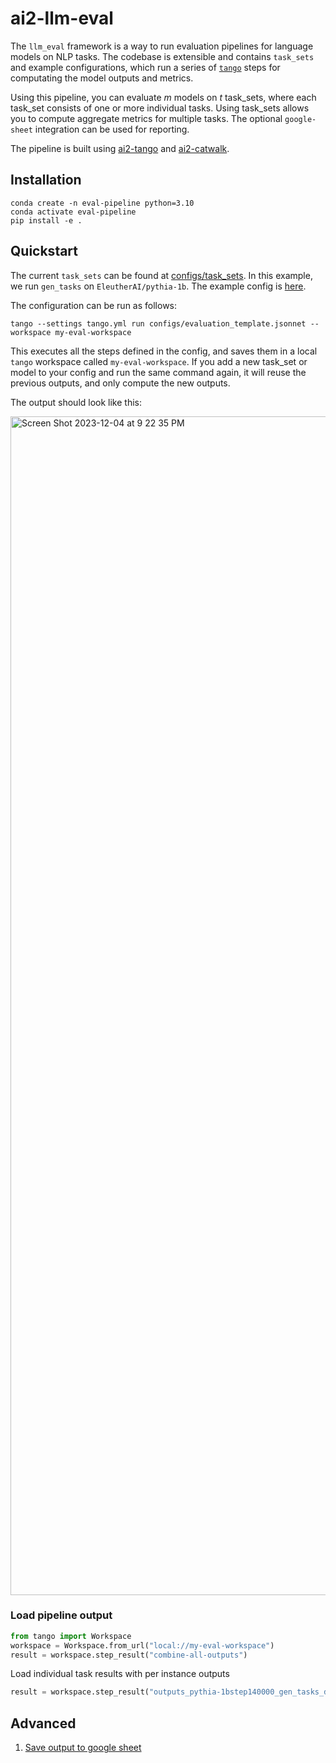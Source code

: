 
# ai2-llm-eval

The `llm_eval` framework is a way to run evaluation pipelines for language models on NLP tasks. 
The codebase is extensible and contains `task_sets` and example configurations, which run a series
of [`tango`](https://github.com/allenai/tango) steps for computating the model outputs and metrics.


Using this pipeline, you can evaluate _m_ models on _t_ task_sets, where each task_set consists of one or more individual tasks.
Using task_sets allows you to compute aggregate metrics for multiple tasks. The optional `google-sheet` integration can be used
for reporting.

The pipeline is built using [ai2-tango](https://github.com/allenai/tango) and [ai2-catwalk](https://github.com/allenai/catwalk).

## Installation

```commandline
conda create -n eval-pipeline python=3.10
conda activate eval-pipeline
pip install -e .
```

## Quickstart

The current `task_sets` can be found at [configs/task_sets](configs/task_sets). In this example, we run `gen_tasks` on `EleutherAI/pythia-1b`. The example config is [here](configs/example_config.jsonnet).

The configuration can be run as follows:

```commandline
tango --settings tango.yml run configs/evaluation_template.jsonnet --workspace my-eval-workspace
```

This executes all the steps defined in the config, and saves them in a local `tango` workspace called `my-eval-workspace`. If you add a new task_set or model to your config and run the same command again, it will reuse the previous outputs, and only compute the new outputs.

The output should look like this:

<img width="1886" alt="Screen Shot 2023-12-04 at 9 22 35 PM" src="https://github.com/allenai/ai2-llm-eval/assets/6500683/14a74e61-75d8-470c-8bde-12e35c38c44a">

### Load pipeline output

```python
from tango import Workspace
workspace = Workspace.from_url("local://my-eval-workspace")
result = workspace.step_result("combine-all-outputs")
```

Load individual task results with per instance outputs

```python
result = workspace.step_result("outputs_pythia-1bstep140000_gen_tasks_drop")
```


## Advanced

1. [Save output to google sheet](ADVANCED.md)

